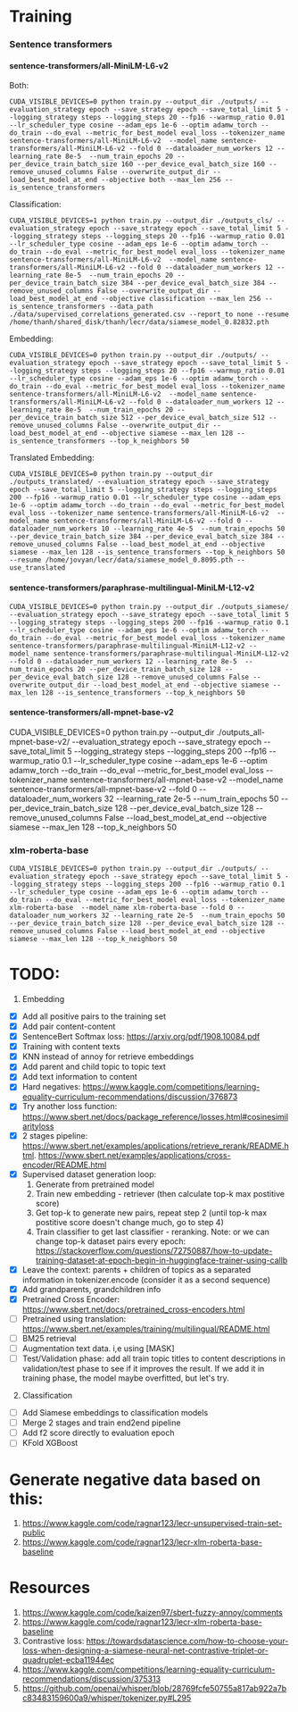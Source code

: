 # Training

### Sentence transformers

#### sentence-transformers/all-MiniLM-L6-v2
Both:
```
CUDA_VISIBLE_DEVICES=0 python train.py --output_dir ./outputs/ --evaluation_strategy epoch --save_strategy epoch --save_total_limit 5 --logging_strategy steps --logging_steps 20 --fp16 --warmup_ratio 0.01 --lr_scheduler_type cosine --adam_eps 1e-6 --optim adamw_torch --do_train --do_eval --metric_for_best_model eval_loss --tokenizer_name sentence-transformers/all-MiniLM-L6-v2  --model_name sentence-transformers/all-MiniLM-L6-v2 --fold 0 --dataloader_num_workers 12 --learning_rate 8e-5  --num_train_epochs 20 --per_device_train_batch_size 160 --per_device_eval_batch_size 160 --remove_unused_columns False --overwrite_output_dir --load_best_model_at_end --objective both --max_len 256 --is_sentence_transformers
```

Classification:
```
CUDA_VISIBLE_DEVICES=1 python train.py --output_dir ./outputs_cls/ --evaluation_strategy epoch --save_strategy epoch --save_total_limit 5 --logging_strategy steps --logging_steps 20 --fp16 --warmup_ratio 0.01 --lr_scheduler_type cosine --adam_eps 1e-6 --optim adamw_torch --do_train --do_eval --metric_for_best_model eval_loss --tokenizer_name sentence-transformers/all-MiniLM-L6-v2  --model_name sentence-transformers/all-MiniLM-L6-v2 --fold 0 --dataloader_num_workers 12 --learning_rate 8e-5  --num_train_epochs 20 --per_device_train_batch_size 384 --per_device_eval_batch_size 384 --remove_unused_columns False --overwrite_output_dir --load_best_model_at_end --objective classification --max_len 256 --is_sentence_transformers --data_path ./data/supervised_correlations_generated.csv --report_to none --resume /home/thanh/shared_disk/thanh/lecr/data/siamese_model_0.82832.pth
```

Embedding: 
```
CUDA_VISIBLE_DEVICES=0 python train.py --output_dir ./outputs/ --evaluation_strategy epoch --save_strategy epoch --save_total_limit 5 --logging_strategy steps --logging_steps 20 --fp16 --warmup_ratio 0.01 --lr_scheduler_type cosine --adam_eps 1e-6 --optim adamw_torch --do_train --do_eval --metric_for_best_model eval_loss --tokenizer_name sentence-transformers/all-MiniLM-L6-v2  --model_name sentence-transformers/all-MiniLM-L6-v2 --fold 0 --dataloader_num_workers 12 --learning_rate 8e-5  --num_train_epochs 20 --per_device_train_batch_size 512 --per_device_eval_batch_size 512 --remove_unused_columns False --overwrite_output_dir --load_best_model_at_end --objective siamese --max_len 128 --is_sentence_transformers --top_k_neighbors 50
```

Translated Embedding:
```
CUDA_VISIBLE_DEVICES=0 python train.py --output_dir ./outputs_translated/ --evaluation_strategy epoch --save_strategy epoch --save_total_limit 5 --logging_strategy steps --logging_steps 200 --fp16 --warmup_ratio 0.01 --lr_scheduler_type cosine --adam_eps 1e-6 --optim adamw_torch --do_train --do_eval --metric_for_best_model eval_loss --tokenizer_name sentence-transformers/all-MiniLM-L6-v2  --model_name sentence-transformers/all-MiniLM-L6-v2 --fold 0 --dataloader_num_workers 10 --learning_rate 4e-5  --num_train_epochs 50 --per_device_train_batch_size 384 --per_device_eval_batch_size 384 --remove_unused_columns False --load_best_model_at_end --objective siamese --max_len 128 --is_sentence_transformers --top_k_neighbors 50 --resume /home/jovyan/lecr/data/siamese_model_0.8095.pth --use_translated
```

#### sentence-transformers/paraphrase-multilingual-MiniLM-L12-v2
```
CUDA_VISIBLE_DEVICES=0 python train.py --output_dir ./outputs_siamese/ --evaluation_strategy epoch --save_strategy epoch --save_total_limit 5 --logging_strategy steps --logging_steps 200 --fp16 --warmup_ratio 0.1 --lr_scheduler_type cosine --adam_eps 1e-6 --optim adamw_torch --do_train --do_eval --metric_for_best_model eval_loss --tokenizer_name sentence-transformers/paraphrase-multilingual-MiniLM-L12-v2 --model_name sentence-transformers/paraphrase-multilingual-MiniLM-L12-v2 --fold 0 --dataloader_num_workers 12 --learning_rate 8e-5  --num_train_epochs 20 --per_device_train_batch_size 128 --per_device_eval_batch_size 128 --remove_unused_columns False --overwrite_output_dir --load_best_model_at_end --objective siamese --max_len 128 --is_sentence_transformers --top_k_neighbors 50
```

#### sentence-transformers/all-mpnet-base-v2 
CUDA_VISIBLE_DEVICES=0 python train.py --output_dir ./outputs_all-mpnet-base-v2/ --evaluation_strategy epoch --save_strategy epoch --save_total_limit 5 --logging_strategy steps --logging_steps 200 --fp16 --warmup_ratio 0.1 --lr_scheduler_type cosine --adam_eps 1e-6 --optim adamw_torch --do_train --do_eval --metric_for_best_model eval_loss --tokenizer_name sentence-transformers/all-mpnet-base-v2  --model_name sentence-transformers/all-mpnet-base-v2 --fold 0 --dataloader_num_workers 32 --learning_rate 2e-5  --num_train_epochs 50 --per_device_train_batch_size 128 --per_device_eval_batch_size 128 --remove_unused_columns False --load_best_model_at_end --objective siamese --max_len 128 --top_k_neighbors 50

### xlm-roberta-base
```
CUDA_VISIBLE_DEVICES=0 python train.py --output_dir ./outputs/ --evaluation_strategy epoch --save_strategy epoch --save_total_limit 5 --logging_strategy steps --logging_steps 200 --fp16 --warmup_ratio 0.1 --lr_scheduler_type cosine --adam_eps 1e-6 --optim adamw_torch --do_train --do_eval --metric_for_best_model eval_loss --tokenizer_name xlm-roberta-base  --model_name xlm-roberta-base --fold 0 --dataloader_num_workers 32 --learning_rate 2e-5  --num_train_epochs 50 --per_device_train_batch_size 128 --per_device_eval_batch_size 128 --remove_unused_columns False --load_best_model_at_end --objective siamese --max_len 128 --top_k_neighbors 50
```


# TODO:
1. Embedding
- [x] Add all positive pairs to the training set
- [x] Add pair content-content
- [x] SentenceBert Softmax loss: https://arxiv.org/pdf/1908.10084.pdf
- [x] Training with content texts
- [x] KNN instead of annoy for retrieve embeddings
- [x] Add parent and child topic to topic text
- [x] Add text information to content
- [x] Hard negatives: https://www.kaggle.com/competitions/learning-equality-curriculum-recommendations/discussion/376873
- [x] Try another loss function: https://www.sbert.net/docs/package_reference/losses.html#cosinesimilarityloss
- [x] 2 stages pipeline: https://www.sbert.net/examples/applications/retrieve_rerank/README.html. https://www.sbert.net/examples/applications/cross-encoder/README.html
- [x] Supervised dataset generation loop: 
    1. Generate from pretrained model
    2. Train new embedding - retriever (then calculate top-k max postitive score)
    3. Get top-k to generate new pairs, repeat step 2 (until top-k max postitive score doesn't change much, go to step 4)
    4. Train classifier to get last classifier - reranking.
    Note: or we can change top-k dataset pairs every epoch: https://stackoverflow.com/questions/72750887/how-to-update-training-dataset-at-epoch-begin-in-huggingface-trainer-using-callb
- [x] Leave the context: parents + children of topics as a separated information in tokenizer.encode (consider it as a second sequence)
- [x] Add grandparents, grandchildren info
- [x] Pretrained Cross Encoder: https://www.sbert.net/docs/pretrained_cross-encoders.html
- [ ] Pretrained using translation: https://www.sbert.net/examples/training/multilingual/README.html
- [ ] BM25 retrieval
- [ ] Augmentation text data. i,e using [MASK]
- [ ] Test/Validation phase: add all train topic titles to content descriptions in validation/test phase to see if it improves the result. If we add it in training phase, the model maybe overfitted, but let's try.

2. Classification
- [ ] Add Siamese embeddings to classification models
- [ ] Merge 2 stages and train end2end pipeline
- [ ] Add f2 score directly to evaluation epoch
- [ ] KFold XGBoost

# Generate negative data based on this:
1. https://www.kaggle.com/code/ragnar123/lecr-unsupervised-train-set-public
2. https://www.kaggle.com/code/ragnar123/lecr-xlm-roberta-base-baseline

# Resources
1. https://www.kaggle.com/code/kaizen97/sbert-fuzzy-annoy/comments
2. https://www.kaggle.com/code/ragnar123/lecr-xlm-roberta-base-baseline
3. Contrastive loss: https://towardsdatascience.com/how-to-choose-your-loss-when-designing-a-siamese-neural-net-contrastive-triplet-or-quadruplet-ecba11944ec
4. https://www.kaggle.com/competitions/learning-equality-curriculum-recommendations/discussion/375313
5. https://github.com/openai/whisper/blob/28769fcfe50755a817ab922a7bc83483159600a9/whisper/tokenizer.py#L295